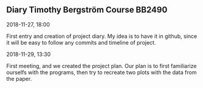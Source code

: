 ## Diary Timothy Bergström Course BB2490

2018-11-27, 18:00

First entry and creation of project diary. My idea is to have it in github,
since it will be easy to follow any commits and timeline of project.

2018-11-29, 13:30

First meeting, and we created the project plan. Our plan is to first familiarize ourselfs with the programs, then try to recreate two plots with the data from the paper.
